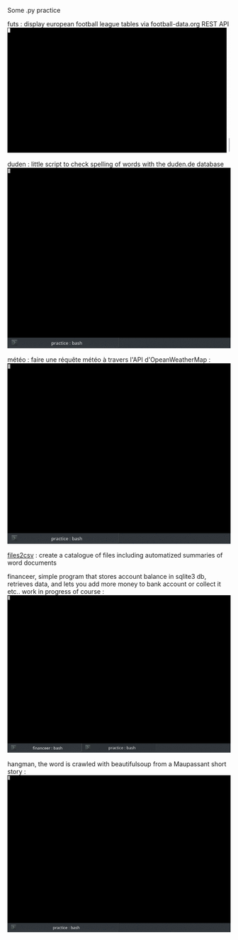 
Some .py practice




futs : display european football league tables via football-data.org REST API
<img src="foot/futs.gif">

duden : little script to check spelling of words with the duden.de database
<img src="duden.py.gif">

météo : faire une réquête météo à travers l'API d'OpeanWeatherMap :
<img src="meteo-rec.gif">

[files2csv](https://github.com/yabbes/python/blob/master/files2csv_readme.md) : create a catalogue of files including automatized summaries of word documents

financeer, simple program that stores account balance in sqlite3 db, retrieves data, and lets you add more money to bank account or collect it etc.. work in progress of course :
<img src="financeer/financeer.gif">

hangman, the word is crawled with beautifulsoup from a Maupassant short story :
<img src="hang.gif">

